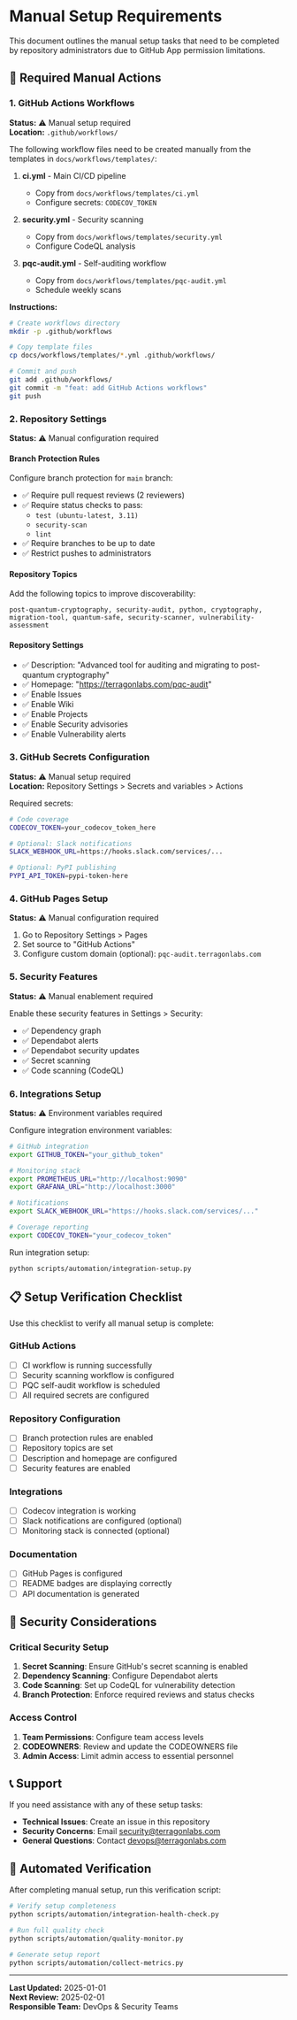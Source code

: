 # Manual Setup Requirements

This document outlines the manual setup tasks that need to be completed by repository administrators due to GitHub App permission limitations.

## 🔧 Required Manual Actions

### 1. GitHub Actions Workflows

**Status:** ⚠️ Manual setup required  
**Location:** `.github/workflows/`

The following workflow files need to be created manually from the templates in `docs/workflows/templates/`:

1. **ci.yml** - Main CI/CD pipeline
   - Copy from `docs/workflows/templates/ci.yml`
   - Configure secrets: `CODECOV_TOKEN`

2. **security.yml** - Security scanning
   - Copy from `docs/workflows/templates/security.yml`
   - Configure CodeQL analysis

3. **pqc-audit.yml** - Self-auditing workflow
   - Copy from `docs/workflows/templates/pqc-audit.yml`
   - Schedule weekly scans

**Instructions:**
```bash
# Create workflows directory
mkdir -p .github/workflows

# Copy template files
cp docs/workflows/templates/*.yml .github/workflows/

# Commit and push
git add .github/workflows/
git commit -m "feat: add GitHub Actions workflows"
git push
```

### 2. Repository Settings

**Status:** ⚠️ Manual configuration required

#### Branch Protection Rules

Configure branch protection for `main` branch:
- ✅ Require pull request reviews (2 reviewers)
- ✅ Require status checks to pass:
  - `test (ubuntu-latest, 3.11)`
  - `security-scan`
  - `lint`
- ✅ Require branches to be up to date
- ✅ Restrict pushes to administrators

#### Repository Topics

Add the following topics to improve discoverability:
```
post-quantum-cryptography, security-audit, python, cryptography, 
migration-tool, quantum-safe, security-scanner, vulnerability-assessment
```

#### Repository Settings
- ✅ Description: "Advanced tool for auditing and migrating to post-quantum cryptography"
- ✅ Homepage: "https://terragonlabs.com/pqc-audit"
- ✅ Enable Issues
- ✅ Enable Wiki
- ✅ Enable Projects
- ✅ Enable Security advisories
- ✅ Enable Vulnerability alerts

### 3. GitHub Secrets Configuration

**Status:** ⚠️ Manual setup required  
**Location:** Repository Settings > Secrets and variables > Actions

Required secrets:
```bash
# Code coverage
CODECOV_TOKEN=your_codecov_token_here

# Optional: Slack notifications
SLACK_WEBHOOK_URL=https://hooks.slack.com/services/...

# Optional: PyPI publishing
PYPI_API_TOKEN=pypi-token-here
```

### 4. GitHub Pages Setup

**Status:** ⚠️ Manual configuration required

1. Go to Repository Settings > Pages
2. Set source to "GitHub Actions"
3. Configure custom domain (optional): `pqc-audit.terragonlabs.com`

### 5. Security Features

**Status:** ⚠️ Manual enablement required

Enable these security features in Settings > Security:
- ✅ Dependency graph
- ✅ Dependabot alerts
- ✅ Dependabot security updates
- ✅ Secret scanning
- ✅ Code scanning (CodeQL)

### 6. Integrations Setup

**Status:** ⚠️ Environment variables required

Configure integration environment variables:
```bash
# GitHub integration
export GITHUB_TOKEN="your_github_token"

# Monitoring stack
export PROMETHEUS_URL="http://localhost:9090"
export GRAFANA_URL="http://localhost:3000"

# Notifications
export SLACK_WEBHOOK_URL="https://hooks.slack.com/services/..."

# Coverage reporting
export CODECOV_TOKEN="your_codecov_token"
```

Run integration setup:
```bash
python scripts/automation/integration-setup.py
```

## 📋 Setup Verification Checklist

Use this checklist to verify all manual setup is complete:

### GitHub Actions
- [ ] CI workflow is running successfully
- [ ] Security scanning workflow is configured
- [ ] PQC self-audit workflow is scheduled
- [ ] All required secrets are configured

### Repository Configuration
- [ ] Branch protection rules are enabled
- [ ] Repository topics are set
- [ ] Description and homepage are configured
- [ ] Security features are enabled

### Integrations
- [ ] Codecov integration is working
- [ ] Slack notifications are configured (optional)
- [ ] Monitoring stack is connected (optional)

### Documentation
- [ ] GitHub Pages is configured
- [ ] README badges are displaying correctly
- [ ] API documentation is generated

## 🚨 Security Considerations

### Critical Security Setup

1. **Secret Scanning**: Ensure GitHub's secret scanning is enabled
2. **Dependency Scanning**: Configure Dependabot alerts
3. **Code Scanning**: Set up CodeQL for vulnerability detection
4. **Branch Protection**: Enforce required reviews and status checks

### Access Control

1. **Team Permissions**: Configure team access levels
2. **CODEOWNERS**: Review and update the CODEOWNERS file
3. **Admin Access**: Limit admin access to essential personnel

## 📞 Support

If you need assistance with any of these setup tasks:

- **Technical Issues**: Create an issue in this repository
- **Security Concerns**: Email security@terragonlabs.com
- **General Questions**: Contact devops@terragonlabs.com

## 🔄 Automated Verification

After completing manual setup, run this verification script:

```bash
# Verify setup completeness
python scripts/automation/integration-health-check.py

# Run full quality check
python scripts/automation/quality-monitor.py

# Generate setup report
python scripts/automation/collect-metrics.py
```

---

**Last Updated:** 2025-01-01  
**Next Review:** 2025-02-01  
**Responsible Team:** DevOps & Security Teams